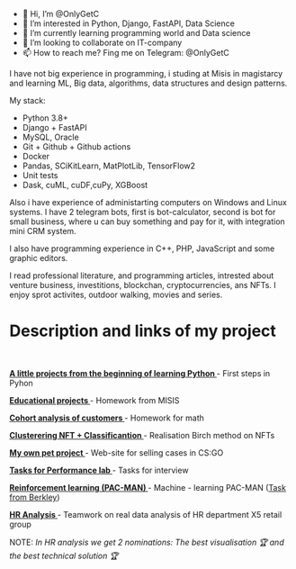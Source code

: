 - 👋 Hi, I’m @OnlyGetC
- 👀 I’m interested in Python, Django, FastAPI, Data Science
- 🌱 I’m currently learning programming world and Data science
- 💞️ I’m looking to collaborate on IT-company
- 📫 How to reach me? Fing me on Telegram: @OnlyGetC

I have not big experience in programming, i studing at Misis in magistarcy and learning ML, Big data, algorithms, data structures and design patterns.

My stack:
<ul>
<li>Python 3.8+</li>
<li>Django + FastAPI</li>
<li>MySQL, Oracle</li>
<li>Git + Github + Github actions</li>
<li>Docker</li>
<li>Pandas, SCiKitLearn, MatPlotLib, TensorFlow2</li>
<li>Unit tests</li>
<li>Dask, cuML, cuDF,cuPy, XGBoost</li>
</ul>

Also i have experience of administarting computers on Windows and Linux systems. I have 2 telegram bots, first is bot-calculator, second is bot for small business, where u can buy something and pay for it, with integration mini CRM system.

I also have programming experience in C++, PHP, JavaScript and some graphic editors.

I read professional literature, and programming articles, intrested about venture business, investitions, blockchan, cryptocurrencies, ans NFTs. I enjoy sprot activites, outdoor walking, movies and series. 


# Description and links of my project
<br>

<b><a href= "https://github.com/OnlyGetC/projects"> A little projects from the beginning of learning Python </a></b> - First steps in Pyhon <br>

<b><a href= "https://github.com/OnlyGetC/tasks"> Educational projects </a></b> - Homework from MISIS <br>

<b><a href= "https://github.com/OnlyGetC/Cohort_analysis"> Cohort analysis of customers </a></b> - Homework for math <br>

<b><a href= "https://github.com/OnlyGetC/NFT"> Clusterering NFT + Classificantion </a></b> - Realisation Birch method on NFTs <br>

<b><a href= "https://github.com/OnlyGetC/scrapping_service"> My own pet project </a></b> - Web-site for selling cases in CS:GO <br>

<b><a href= "https://github.com/OnlyGetC/Test_task"> Tasks for Performance lab </a></b> - Tasks for interview <br>

<b><a href= "https://github.com/OnlyGetC/Reinforcement_learning_Berkley_project3"> Reinforcement learning (PAC-MAN) </a></b> - Machine - learning PAC-MAN (<a href= "http://ai.berkeley.edu/reinforcement.html">Task from Berkley</a>)<br>

<b><a href= "https://github.com/HR-Research-Team/HrAnalize"> HR Analysis </a></b> - Teamwork on real data analysis of HR department X5 retail group <br>

NOTE: <i> In HR analysis we get 2 nominations: The best visualisation 🏆 and the best technical solution 🏆</i>


<!---
OnlyGetC/OnlyGetC is a ✨ special ✨ repository because its `README.md` (this file) appears on your GitHub profile.
You can click the Preview link to take a look at your changes.
--->
